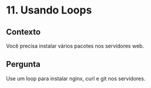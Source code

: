 # 11. Usando Loops

## Contexto
Você precisa instalar vários pacotes nos servidores web.

## Pergunta
Use um loop para instalar nginx, curl e git nos servidores.
